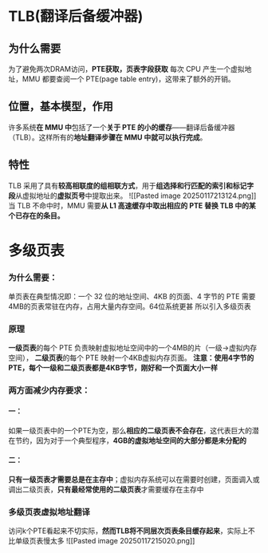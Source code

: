 # TLB(翻译后备缓冲器)
## 为什么需要
为了避免两次DRAM访问，**PTE获取，页表字段获取**
每次 CPU 产生一个虚拟地址，MMU 都要查阅一个 PTE(page table entry)，这带来了额外的开销。
## 位置，基本模型，作用
许多系统**在 MMU 中**包括了一个**关于 PTE 的小的缓存**——翻译后备缓冲器（TLB）。这样所有的**地址翻译步骤在 MMU 中就可以执行完成**。
## 特性
TLB 采用了具有**较高相联度的组相联方式**，用于**组选择和行匹配的索引和标记字段**从虚拟地址的**虚拟页号**中提取出来。
![[Pasted image 20250117213124.png]]
当 TLB 不命中时，MMU 需要**从 L1 高速缓存中取出相应的 PTE 替换 TLB 中的某个已存在的条目。**


# 多级页表
### 为什么需要：
单页表在典型情况即：一个 32 位的地址空间、4KB 的页面、4 字节的 PTE
需要4MB的页表常驻在内存，占用大量内存空间。64位系统更甚
所以引入多级页表

### 原理
**一级页表**的每个 PTE 负责映射虚拟地址空间中的一个4MB的片（一级->虚拟内存空间），
**二级页表**的每个 PTE 映射一个4KB虚拟内存页面。
**注意：使用4字节的PTE，每个一级和二级页表都是4KB字节，刚好和一个页面大小一样**

### 两方面减少内存要求：
#### 一：
如果一级页表中的一个PTE为空，那么**相应的二级页表不会存在**，这代表巨大的潜在节约，因为对于一个典型程序，**4GB的虚拟地址空间的大部分都是未分配的**
#### 二：
**只有一级页表才需要总是在主存中**；虚拟内存系统可以在需要时创建，页面调入或调出二级页表，**只有最经常使用的二级页表**才需要缓存在主存中

### 多级页表虚拟地址翻译
访问k个PTE看起来不切实际，**然而TLB将不同层次页表条目缓存起来**，实际上不比单级页表慢太多
![[Pasted image 20250117215020.png]]


